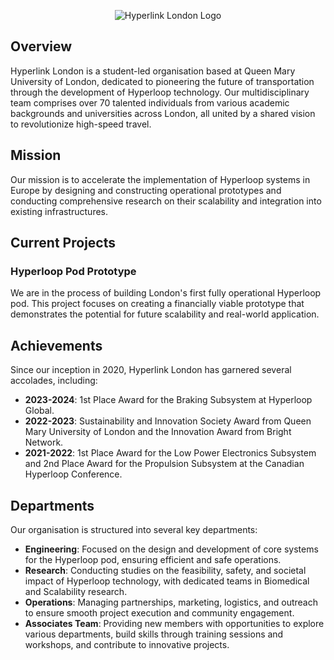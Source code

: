 <div align="center">

![Hyperlink London Logo](https://images.squarespace-cdn.com/content/v1/619932c46607983c02e7ce66/04415616-49c5-4975-bd8d-efb191161027/Hyperlink+-+NoBG.png?format=1500w)

</div>

## Overview

Hyperlink London is a student-led organisation based at Queen Mary University of London, dedicated to pioneering the future of transportation through the development of Hyperloop technology. Our multidisciplinary team comprises over 70 talented individuals from various academic backgrounds and universities across London, all united by a shared vision to revolutionize high-speed travel.

## Mission

Our mission is to accelerate the implementation of Hyperloop systems in Europe by designing and constructing operational prototypes and conducting comprehensive research on their scalability and integration into existing infrastructures.

## Current Projects

### Hyperloop Pod Prototype

We are in the process of building London's first fully operational Hyperloop pod. This project focuses on creating a financially viable prototype that demonstrates the potential for future scalability and real-world application.

## Achievements

Since our inception in 2020, Hyperlink London has garnered several accolades, including:

- **2023-2024**: 1st Place Award for the Braking Subsystem at Hyperloop Global.
- **2022-2023**: Sustainability and Innovation Society Award from Queen Mary University of London and the Innovation Award from Bright Network.
- **2021-2022**: 1st Place Award for the Low Power Electronics Subsystem and 2nd Place Award for the Propulsion Subsystem at the Canadian Hyperloop Conference.

## Departments

Our organisation is structured into several key departments:

- **Engineering**: Focused on the design and development of core systems for the Hyperloop pod, ensuring efficient and safe operations.
- **Research**: Conducting studies on the feasibility, safety, and societal impact of Hyperloop technology, with dedicated teams in Biomedical and Scalability research.
- **Operations**: Managing partnerships, marketing, logistics, and outreach to ensure smooth project execution and community engagement.
- **Associates Team**: Providing new members with opportunities to explore various departments, build skills through training sessions and workshops, and contribute to innovative projects.
